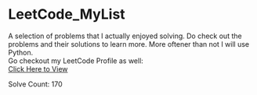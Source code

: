 # LeetCode_MyList
A selection of problems that I actually enjoyed solving. Do check out the problems and their solutions to learn more.
More oftener than not I will use Python.
<br>
Go checkout my LeetCode Profile as well:
<br>
<a href="https://leetcode.com/user9927Mm/">Click Here to View</a>

Solve Count: 170
